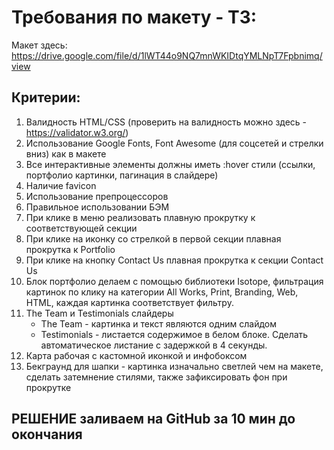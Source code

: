 # Требования по макету - ТЗ:
Макет здесь: https://drive.google.com/file/d/1lWT44o9NQ7mnWKIDtqYMLNpT7Fpbnimq/view

## Критерии:
1. Валидность HTML/CSS (проверить на валидность можно здесь - https://validator.w3.org/)
2. Использование Google Fonts, Font Awesome (для соцсетей и стрелки вниз) как в макете
3. Все интерактивные элементы должны иметь :hover стили (ссылки, портфолио картинки, пагинация в слайдере)
4. Наличие favicon
5. Использование препроцессоров
6. Правильное использовании БЭМ
7. При клике в меню реализовать плавную прокрутку к соответствующей секции
8. При клике на иконку со стрелкой в первой секции плавная прокрутка к Portfolio
9. При клике на кнопку Contact Us плавная прокрутка к секции Contact Us
10. Блок портфолио делаем с помощью библиотеки Isotope, фильтрация картинок по клику на категории All Works, Print, Branding, Web, HTML, каждая картинка соответствует фильтру.
11. The Team и Testimonials слайдеры
    - The Team - картинка и текст являются одним слайдом
    - Testimonials - листается содержимое в белом блоке. Сделать автоматическое листание с задержкой в 4 секунды.
12. Карта рабочая с кастомной иконкой и инфобоксом
13. Бекграунд для шапки - картинка изначально светлей чем на макете, сделать затемнение стилями, также зафиксировать фон при прокрутке


## РЕШЕНИЕ заливаем на GitHub за 10 мин до окончания 
